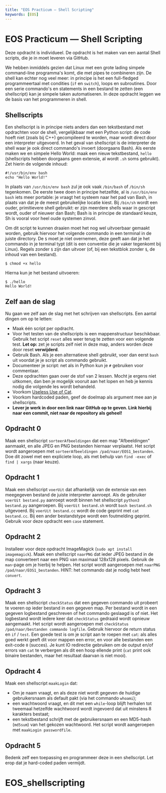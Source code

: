 ```yaml
---
title: "EOS Practicum — Shell Scripting"
keywords: [EOS]
---
```


# EOS Practicum — Shell Scripting

Deze opdracht is individueel. De opdracht is het maken van een aantal Shell scripts, die je in moet leveren via GitHub.

We hebben inmiddels gezien dat Linux met een grote lading simpele command-line programma's komt, die met pipes te combineren zijn. De shell kan echter nog veel meer: in principe is het een full-fledged programmeertaal met condities (`if` en `switch`), loops en subroutines. Door een serie commando's en statements in een bestand te zetten (een shellscript) kan je simpele taken automatiseren. In deze opdracht leggen we de basis van het programmeren in shell.

## Shellscripts
Een shellscript is in principe niets anders dan een tekstbestand met opdrachten voor de shell, vergelijkbaar met een Python script: de code hoeft niet (zoals bij C++) gecompileerd te worden, maar wordt direct door een interpreter uitgevoerd. In het geval van shellscript is de interpreter de shell waar je ook direct commando's invoert (doorgaans Bash). Als eerste maken we en simpele Hello World: maak een nieuw tekstbestand, `hello` (shellscripts hebben doorgaans geen extensie, al wordt `.sh` soms gebruikt). Zet hierin de volgende inhoud:

    #!/usr/bin/env bash
    echo "Hello World!"

In plaats van `/usr/bin/env bash` zul je ook vaak `/bin/bash` of `/bin/sh` tegenkomen. De eerste twee doen in principe hetzelfde, al is `/usr/bin/env bash` iets meer portable: je vraagt het systeem naar het pad van Bash, in plaats van dat je de meest gebruikelijke locatie kiest. Bij `/bin/sh` wordt een ouder, primitievere shell gebruikt: er zijn meerdere shells waar in gescript wordt, ouder of nieuwer dan Bash; Bash is in principe de standaard keuze, Sh is vooral voor heel oude systemen zinvol.

Om dit script te kunnen draaien moet het nog wel uitvoerbaar gemaakt worden, gebruik hiervoor het volgende commando in een terminal in de juiste directory. De `$` moet je niet overnemen, deze geeft aan dat je het commando in je terminal typt (dit is een conventie die je vaker tegenkomt bij Linux). Regels zonder `$` zijn dan uitvoer (of, bij een tekstblok zonder `$`, de inhoud van een bestand).

    $ chmod +x hello

Hierna kun je het bestand uitvoeren:

    $ ./hello
    Hello World!

## Zelf aan de slag
Nu gaan we zelf aan de slag met het schrijven van shellscripts. Een aantal dingen om op te letten:

- Maak één script per opdracht.
- Voor het testen van de shellscripts is een mappenstructuur beschikbaar. Gebruik het script `reset` alles weer terug te zetten voor een volgende test. **Let op:** zet je scripts zelf niet in deze map, anders worden deze door reset **verwijderd**.
- Gebruik Bash. Als je een alternatieve shell gebruikt, voer dan eerst `bash` uit voordat je je script als commando gebruikt.
- Documenteer je script: net als in Python kun je `#` gebruiken voor commentaar.
- Deze opdrachten gaan over de stof van 2 lessen. Mocht je ergens niet uitkomen, dan ben je mogelijk vooruit aan het lopen en heb je kennis nodig die volgende les wordt behandeld.
- Voorkom [Useless Use of Cat](http://porkmail.org/era/unix/award.html).
- Voorkom hardcoded paden, geef de doelmap als argument mee aan je shellscripts.
- **Lever je werk in door een link naar GitHub op te geven. Link hierbij naar een commit, niet naar de repository als geheel!**

## Opdracht 0
Maak een shellscript `sorteerAfbeeldingen` dat een map "Afbeeldingen" aanmaakt, en alle JPEG en PNG bestanden hiernaar verplaatst. Het script wordt aangeroepen met `sorteerAfbeeldingen /pad/naar/EOS1_bestanden`. Doe dit zowel met een expliciete loop, als met behulp van `find -exec` of `find | xargs` (naar keuze).

## Opdracht 1
Maak een shellscript `voerUit` dat afhankelijk van de extensie van een meegegeven bestand de juiste interpreter aanroept. Als de gebruiker `voerUit bestand.py` aanroept wordt binnen het shellscript `python3 bestand.py` aangeroepen. Bij `voerUit bestand.sh` wordt `bash bestand.sh` uitgevoerd. Bij `voerUit bestand.cc` wordt de code geprint met `cat bestand.cc`. Bij een ander bestandstype wordt een foutmelding geprint. Gebruik voor deze opdracht een `case` statement.

## Opdracht 2
Installeer voor deze opdracht ImageMagick (`sudo apt install imagemagick`). Maak een shellscript `naarPNG` dat ieder JPEG bestand in de map converteert naar een PNG van maximaal 128x128 pixels. Gebruik de `man`-page om je hierbij te helpen. Het script wordt aangeroepen met `naarPNG /pad/naar/EOS1_bestanden`. HINT: het commando dat je nodig hebt heet `convert`.

## Opdracht 3
Maak een shellscript `checkStatus` dat een gegeven commando uit probeert te voeren op ieder bestand in een gegeven map. Per bestand wordt in een gegeven logbestand geschreven of het commando geslaagd is of niet. Het logbestand wordt iedere keer dat `checkStatus` gedraaid wordt opnieuw aangemaakt. Het script wordt aangeroepen met `checkStatus /pad/naar/bestanden commando logfile`. Gebruik hiervoor de return status en `if` / `test`. Een goede test is om je script aan te roepen met `cat`: als alles goed werkt geeft dit voor mappen een error, en voor alle bestanden een exit-code `0` (succes). Je kunt IO redirectie gebruiken om de output en/of errors van `cat` te verbergen als dit een hoop ellende print (`cat` print ook binaire bestanden, maar het resultaat daarvan is niet mooi).

## Opdracht 4
Maak een shellscript `maakLogin` dat:

- Om je naam vraagt, en als deze niet wordt gegeven de huidige gebruikersnaam als default pakt (via het commando `whoami`);
- een wachtwoord vraagt, en dit met een `while`-loop blijft herhalen tot tweemaal hetzelfde wachtwoord wordt ingevoerd dat uit minstens 8 karakters bestaat;
- een tekstbestand schrijft met de gebruikersnaam en een MD5-hash (`md5sum`) van het gekozen wachtwoord.
Het script wordt aangeroepen met `maakLogin passwordfile`.

## Opdracht 5
Bedenk zelf een toepassing en programmeer deze in een shellscript. Let erop dat je hard-coded paden vermijdt.
# EOS_shellscripting
